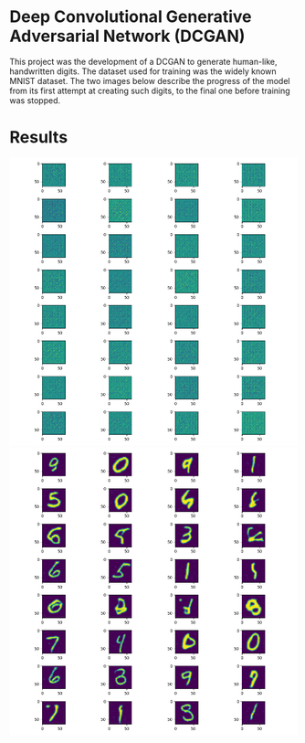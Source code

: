 # Deep Convolutional Generative Adversarial Network (DCGAN)
This project was the development of a DCGAN to generate human-like, handwritten digits. The dataset used for training was the widely known MNIST dataset. The two images below describe the progress of the model from its first attempt at creating such digits, to the final one before training was stopped.

# Results
![RISE-VGG](https://github.com/A-r-s-h-i-a/Personal-Projects/blob/main/DCGAN/Epoch0_Batch0.png)
![RISE-VGG](https://github.com/A-r-s-h-i-a/Personal-Projects/blob/main/DCGAN/Epoch4_Batch240.png)
